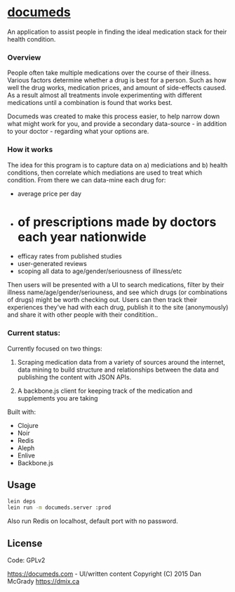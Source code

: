 # [documeds](https://github.com/dmix/documeds)

An application to assist people in finding the ideal medication stack for their health condition.

### Overview

People often take multiple medications over the course of their illness. Various factors determine whether a drug is best for a person. Such as how well the drug works, medication prices, and amount of side-effects caused. As a result almost all treatments invole experimenting with different medications until a combination is found that works best. 

Documeds was created to make this process easier, to help narrow down what might work for you, and provide a secondary data-source - in addition to your doctor - regarding what your options are.

### How it works

The idea for this program is to capture data on a) mediciations and b) health conditions, then correlate which mediations are used to treat which condition. From there we can data-mine each drug for:

- average price per day
- # of prescriptions made by doctors each year nationwide
- efficay rates from published studies
- user-generated reviews
- scoping all data to age/gender/seriousness of illness/etc

Then users will be presented with a UI to search medications, filter by their illness name/age/gender/seriouness, and see which drugs (or combinations of drugs) might be worth checking out. Users can then track their experiences they've had with each drug, publish it to the site (anonymously) and share it with other people with their conditition.. 

### Current status:

Currently focused on two things:

1) Scraping medication data from a variety of sources around the internet, data mining to build structure and  relationships between the data and publishing the content with JSON APIs. 

2) A backbone.js client for keeping track of the medication and supplements you are taking

Built with:

- Clojure
- Noir
- Redis
- Aleph
- Enlive
- Backbone.js

## Usage

```bash
lein deps
lein run -m documeds.server :prod
```

Also run Redis on localhost, default port with no password.

## License

Code: GPLv2

https://documeds.com - UI/written content Copyright (C) 2015 Dan McGrady https://dmix.ca

